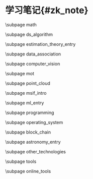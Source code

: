 学习笔记{#zk_note}
================

\subpage math

\subpage ds_algorithm

\subpage estimation_theory_entry

\subpage data_association

\subpage computer_vision

\subpage mot

\subpage point_cloud

\subpage msif_intro

\subpage ml_entry

\subpage programming

\subpage operating_system

\subpage block_chain

\subpage astronomy_entry

\subpage other_technologies

\subpage tools

\subpage online_tools